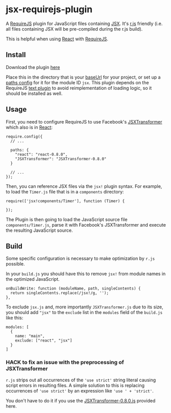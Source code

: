 # jsx-requirejs-plugin

A [RequireJS](http://requirejs.org) plugin for JavaScript files containing
[JSX](http://facebook.github.io/react/docs/syntax.html). It's
[r.js](http://requirejs.org/docs/download.html#rjs) friendly (i.e. all
files containing JSX will be pre-compiled during the r.js build).

This is helpful when using [React](http://facebook.github.io/react/index.html)
with [RequireJS](http://requirejs.org).

## Install <a name="install"></a>

Download the plugin [here](https://raw.github.com/philix/jsx-requirejs-plugin/master/jsx.js)

Place this in the directory that is your
[baseUrl](http://requirejs.org/docs/api.html#config-baseUrl) for your project,
or set up a [paths config](http://requirejs.org/docs/api.html#config-paths)
for it for the module ID `jsx`. This plugin depends on the RequireJS
[text plugin](http://requirejs.org/docs/download.html#text) to avoid
reimplementation of loading logic, so it should be installed as well.

## Usage <a name="usage"></a>

First, you need to configure RequireJS to use Facebook's
[JSXTransformer](https://raw.github.com/philix/jsx-requirejs-plugin/master/JSXTransformer-0.8.0.js)
which also is in [React](http://facebook.github.io/react/index.html):

    require.config({
      // ...

      paths: {
        "react": "react-0.8.0",
        "JSXTransformer": "JSXTransformer-0.8.0"
      }

      // ...
    });

Then, you can reference JSX files via the `jsx!` plugin syntax. For example, to load
the `Timer.js` file that is in a `components` directory:

    require(['jsx!components/Timer'], function (Timer) {
    
    });

The Plugin is then going to load the JavaScript source file
`components/Timer.js`, parse it with Facebook's JSXTransformer and execute the
resulting JavaScript source.

## Build <a name="build"></a>

Some specific configuration is necessary to make optimization by `r.js`
possible.

In your `build.js` you should have this to remove `jsx!` from module names in
the optimized JavaScript.

    onBuildWrite: function (moduleName, path, singleContents) {
      return singleContents.replace(/jsx!/g, '');
    },

To exclude `jsx.js` and, more importantly `JSXTransformer.js` due to its size,
you should add `"jsx"` to the `exclude` list in the `modules` field of the
`build.js` like this:

    modules: [
      {
        name: "main",
        exclude: ["react", "jsx"]
      }
    ]

### HACK to fix an issue with the preprocessing of JSXTransformer

`r.js` strips out all occurrences of the `'use strict'` string literal causing
script errors in resulting files. A simple solution to this is replacing
occurrences of `'use strict'` by an expression like `'use ' + 'strict'`.

You don't have to do it if you use the
[JSXTransformer-0.8.0.js](https://raw.github.com/philix/jsx-requirejs-plugin/master/JSXTransformer-0.8.0.js)
provided here.

